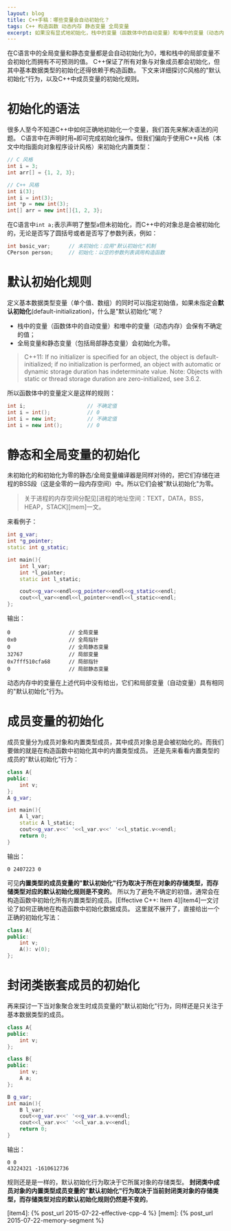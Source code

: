 ```yaml
---
layout: blog
title: C++手稿：哪些变量会自动初始化？
tags: C++ 构造函数 动态内存 静态变量 全局变量
excerpt: 如果没有显式地初始化，栈中的变量（函数体中的自动变量）和堆中的变量（动态内存）会保有不确定的值；而全局变量和静态变量（包括局部静态变量）会初始化为零。
---
```


在C语言中的全局变量和静态变量都是会自动初始化为0，堆和栈中的局部变量不会初始化而拥有不可预测的值。
C++保证了所有对象与对象成员都会初始化，但其中基本数据类型的初始化还得依赖于构造函数。
下文来详细探讨C风格的"默认初始化"行为，以及C++中成员变量的初始化规则。

<!--more-->

# 初始化的语法

很多人至今不知道C++中如何正确地初始化一个变量，我们首先来解决语法的问题。
C语言中在声明时用`=`即可完成初始化操作。但我们偏向于使用C++风格（本文中均指面向对象程序设计风格）来初始化内置类型：

```cpp
// C 风格
int i = 3;
int arr[] = {1, 2, 3};

// C++ 风格
int i(3);
int i = int(3);
int *p = new int(3);
int[] arr = new int[]{1, 2, 3};
```

在C语言中`int a;`表示声明了整型`a`但未初始化，而C++中的对象总是会被初始化的，无论是否写了圆括号或者是否写了参数列表，例如：

```cpp
int basic_var;      // 未初始化：应用"默认初始化"机制
CPerson person;     // 初始化：以空的参数列表调用构造函数
```

# 默认初始化规则

定义基本数据类型变量（单个值、数组）的同时可以指定初始值，如果未指定会**默认初始化**(default-initialization)，什么是"默认初始化"呢？

* 栈中的变量（函数体中的自动变量）和堆中的变量（动态内存）会保有不确定的值；
* 全局变量和静态变量（包括局部静态变量）会初始化为零。

> C++11: If no initializer is specified for an object, the object is default-initialized; if no initialization is performed, an
> object with automatic or dynamic storage duration has indeterminate value. 
> Note: Objects with static or thread storage duration are zero-initialized, see 3.6.2.

所以函数体中的变量定义是这样的规则：

```cpp
int i;                    // 不确定值
int i = int();            // 0
int i = new int;          // 不确定值
int i = new int();        // 0
```

# 静态和全局变量的初始化

未初始化的和初始化为零的静态/全局变量编译器是同样对待的，把它们存储在进程的BSS段（这是全零的一段内存空间）中。所以它们会被"默认初始化"为零。

> 关于进程的内存空间分配见[进程的地址空间：TEXT，DATA，BSS，HEAP，STACK][mem]一文。

来看例子：

```cpp
int g_var;
int *g_pointer;
static int g_static;

int main(){
    int l_var;
    int *l_pointer;
    static int l_static;

    cout<<g_var<<endl<<g_pointer<<endl<<g_static<<endl;
    cout<<l_var<<endl<<l_pointer<<endl<<l_static<<endl;
};
```

输出：

```
0                   // 全局变量
0x0                 // 全局指针  
0                   // 全局静态变量
32767               // 局部变量
0x7fff510cfa68      // 局部指针
0                   // 局部静态变量
```

动态内存中的变量在上述代码中没有给出，它们和局部变量（自动变量）具有相同的"默认初始化"行为。

# 成员变量的初始化

成员变量分为成员对象和内置类型成员，其中成员对象总是会被初始化的。而我们要做的就是在构造函数中初始化其中的内置类型成员。
还是先来看看内置类型的成员的"默认初始化"行为：

```cpp
class A{
public:
    int v;
};
A g_var;

int main(){
    A l_var;
    static A l_static;
    cout<<g_var.v<<' '<<l_var.v<<' '<<l_static.v<<endl;
    return 0;
}
```

输出：

```
0 2407223 0
```

可见**内置类型的成员变量的"默认初始化"行为取决于所在对象的存储类型，而存储类型对应的默认初始化规则是不变的**。
所以为了避免不确定的初值，通常会在构造函数中初始化所有内置类型的成员。[Effective C++: Item 4][item4]一文讨论了如何正确地在构造函数中初始化数据成员。
这里就不展开了，直接给出一个正确的初始化写法：

```cpp
class A{
public:
    int v;
    A(): v(0);
};
```

# 封闭类嵌套成员的初始化

再来探讨一下当对象聚合发生时成员变量的"默认初始化"行为，同样还是只关注于基本数据类型的成员。

```cpp
class A{
public:
    int v;
};

class B{
public:
    int v;
    A a;
};

B g_var;
int main(){
    B l_var;
    cout<<g_var.v<<' '<<g_var.a.v<<endl;
    cout<<l_var.v<<' '<<l_var.a.v<<endl;
    return 0;
}
```

输出：

```
0 0
43224321 -1610612736
```

规则还是是一样的，默认初始化行为取决于它所属对象的存储类型。
**封闭类中成员对象的内置类型成员变量的"默认初始化"行为取决于当前封闭类对象的存储类型，而存储类型对应的默认初始化规则仍然是不变的**。


[item4]: {% post_url 2015-07-22-effective-cpp-4 %}
[mem]: {% post_url 2015-07-22-memory-segment %}


